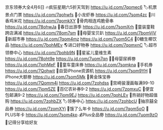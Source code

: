 京东领券大全4月6日
🔥疯狂星期六5折天驾到
https://u.jd.com/7qomec6
🏷️机票景点门票
https://u.jd.com/7qohwfs
🦞小龙虾券
https://u.jd.com/7som4zc
🍗川香鸡米花
https://u.jd.com/7qomkXY
🍗骨肉相连鸡脆骨串
https://u.jd.com/78ohwJa
🍃春日出游季
https://u.jd.com/7somXrh
👟童装童鞋跨店满减
https://u.jd.com/78om7sm
👶🏻母婴宝贝趴
https://u.jd.com/7bomVjV
🍕新超市券
https://u.jd.com/7qom4mz
https://u.jd.com/7uom5C4
🥥0糖生椰饮品
https://u.jd.com/7bohMEv
🌎进口好物券
https://u.jd.com/7qomxnC
🏷超市领劵中心
https://u.jd.com/7bohb9N
👶🏻星鲨儿童维生素
https://u.jd.com/78oht9e
https://u.jd.com/7uom7qn
👶🏻母婴尿裤劵
https://u.jd.com/7iohMeF
👶🏻童车童床券
https://u.jd.com/7somkna
📱手机券
https://u.jd.com/7Qohwit
📱自营iPhone资源机
https://u.jd.com/7som9YH
🍎iPhone大额劵
https://u.jd.com/7som5Mk 
💎黄金珠宝券
https://u.jd.com/7Qomm4i
https://u.jd.com/7zohdss
📰宫崎骏漫画每满99-10
https://u.jd.com/7iom5ZE
🚜百亿农补券9-2
https://u.jd.com/7zomxuC
🚚便宜包邮满9-2
https://u.jd.com/7iom9EJ
https://u.jd.com/7qohLEv
🛒热销好物超值购
https://u.jd.com/7zohbZX
🏷领券中心
https://u.jd.com/7zohbcU
🎲抽京囍全品券
https://u.jd.com/7zomXYj
🛵饿了么年卡
https://u.jd.com/7qom5oO
👑PLUS年卡
https://u.jd.com/7som4kp
💰Plus全品劵
https://u.jd.com/7uom9zO
🤩记得分享给好友